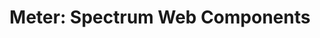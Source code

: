 ---
layout: examples.njk
title: 'Meter: Spectrum Web Components'
displayName: Meter
componentName: meter
componentHeading: sp-meter
tags:
  - component-examples
---